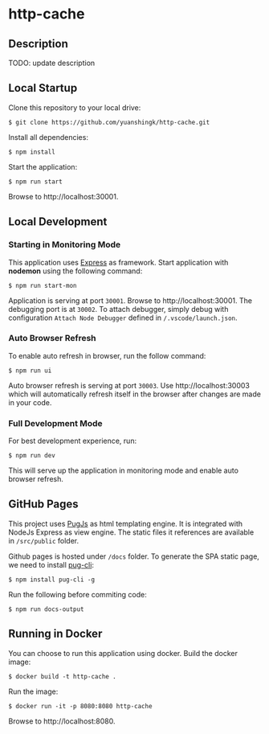 # http-cache

## Description

TODO: update description

## Local Startup

Clone this repository to your local drive:

```
$ git clone https://github.com/yuanshingk/http-cache.git
```

Install all dependencies:

```
$ npm install
```

Start the application:

```
$ npm run start
```

Browse to http://localhost:30001.

## Local Development

### Starting in Monitoring Mode

This application uses [Express](https://expressjs.com/) as framework.
Start application with **nodemon** using the following command:

```
$ npm run start-mon
```

Application is serving at port `30001`. Browse to http://localhost:30001. The debugging port is at `30002`.
To attach debugger, simply debug with configuration `Attach Node Debugger` defined in `/.vscode/launch.json`.

### Auto Browser Refresh

To enable auto refresh in browser, run the follow command:

```
$ npm run ui
```

Auto browser refresh is serving at port `30003`. Use http://localhost:30003 which will automatically refresh itself in the browser after changes are made in your code.

### Full Development Mode

For best development experience, run:

```
$ npm run dev
```

This will serve up the application in monitoring mode and enable auto browser refresh.

## GitHub Pages

This project uses [PugJs](https://pugjs.org/api/getting-started.html) as html templating engine. It is integrated with NodeJs Express as view engine.
The static files it references are available in `/src/public` folder.

Github pages is hosted under `/docs` folder. To generate the SPA static page, we need to install [pug-cli](https://github.com/pugjs/pug-cli):

```
$ npm install pug-cli -g
```

Run the following before commiting code:

```
$ npm run docs-output
```

## Running in Docker

You can choose to run this application using docker.
Build the docker image:

```
$ docker build -t http-cache .
```

Run the image:

```
$ docker run -it -p 8080:8080 http-cache
```

Browse to http://localhost:8080.
